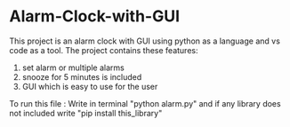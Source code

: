 # Alarm-Clock-with-GUI
This project is an alarm clock with GUI using python as a language and vs code as a tool.
The project contains these features:
1. set alarm or multiple alarms
2. snooze for 5 minutes is included
3. GUI which is easy to use for the user
   
To run this file :
Write in terminal "python alarm.py" and if any library does not included write "pip install this_library"
